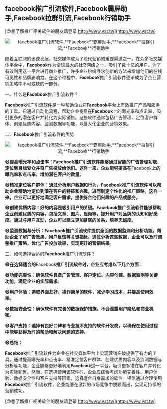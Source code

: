 ## **facebook推广引流软件,**Facebook**霸屏助手,**Facebook**拉群引流,**Facebook**行销助手**

[😍想了解推广相关软件的朋友请登录 http://www.vst.tw](http://www.vst.tw)

 <center><img src="https://vst.tw/MP4/tuiguang/png/4.png" alt="facebook推广引流软件,**Facebook**霸屏助手,**Facebook**拉群引流,**Facebook**行销助手"></center>

随着互联网的迅速发展，社交媒体成为了现代营销的重要渠道之一。在众多社交媒体平台中，**Facebook**作为全球最大的社交网络之一，吸引了数十亿的用户。为了有效利用这一平台进行商业推广，许多企业纷纷寻求创新的方法来增加他们的在线可见性和品牌影响力。在这个过程中，**Facebook**推广引流软件逐渐成为了企业营销策略中不可或缺的一部分。

一、什么是**Facebook**推广引流软件？

**Facebook**推广引流软件是一种帮助企业在**Facebook**平台上有效推广产品和服务的工具。它通过自动化流程，帮助企业提高在**Facebook**上的曝光率和点击率，吸引更多的潜在客户并转化为实际销售。这些软件通常包括广告管理、定位客户群体、创建优质内容、监测数据等功能，以最大化企业的营销效果。

二、**Facebook**推广引流软件的优势

 <center><img src="https://vst.tw/MP4/tuiguang/png/6.png" alt="facebook推广引流软件,**Facebook**霸屏助手,**Facebook**拉群引流,**Facebook**行销助手"></center>

**😄提高曝光率和点击率：**Facebook**推广引流软件能够通过智能的广告管理功能，定位到目标受众并将广告投放给他们。这样一来，企业能够提高在**Facebook**上的曝光率和点击率，增加潜在客户的数量。**

**😄精准定位客户群体：通过分析用户数据和行为，**Facebook**推广引流软件可以帮助企业精确地定位到潜在客户的特征和兴趣，进而制定个性化的推广策略。这样一来，企业可以更好地满足客户需求，提供符合他们兴趣的产品或服务。**

**😄创建优质内容：好的内容是吸引用户的关键。**Facebook**推广引流软件能够帮助企业创建优质的内容，包括文章、图片、视频等，提升用户对品牌的认知和好感度。通过与用户互动，企业可以建立更加紧密的关系，培养忠诚度。**

**😄监测数据与分析：**Facebook**推广引流软件提供全面的数据监测和分析功能，帮助企业了解广告效果、用户反馈等关键指标。通过分析这些数据，企业可以及时调整推广策略，优化广告投放效果，实现更好的营销结果。**

三、如何选择合适的**Facebook**推广引流软件？

**😄在选择适合的**Facebook**推广引流软件时，企业应考虑以下几个方面：**

**😄功能完善性：确保软件具备广告管理、客户定位、内容创建、数据监测等关键功能，满足企业的实际需求。**

**😄用户体验：选取界面友好、操作简单的软件，减少学习成本，并提高使用效率。**

**😄数据安全性：确保软件有完善的数据保护措施，不会泄露用户隐私和商业机密。**

**😄客户支持：选择有良好口碑和专业技术支持的软件开发商，以确保在使用过程中能够获得及时的帮助和解决问题的支持。**

**😄总结：**

**Facebook**推广引流软件为企业在社交媒体平台上实现营销突破提供了有力的工具。通过提高曝光率和点击率、精准定位客户群体、创建优质内容以及监测数据与分析等功能，企业能够更好地利用**Facebook**这一平台，吸引更多潜在客户并转化为实际销售。然而，在选择使用该软件时，企业应综合考虑功能完善性、用户体验、数据安全性和客户支持等因素，选择适合自身需求的软件。相信通过合理使用**Facebook**推广引流软件，企业能够在激烈的市场竞争中脱颖而出，实现可持续的营销成功。

[😍想了解推广相关软件的朋友请登录 http://www.vst.tw](http://www.vst.tw)



